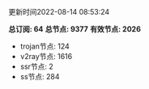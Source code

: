 更新时间2022-08-14 08:53:24

**总订阅: 64**
**总节点: 9377**
**有效节点: 2026**
- trojan节点: 124
- v2ray节点: 1616
- ssr节点: 2
- ss节点: 284
